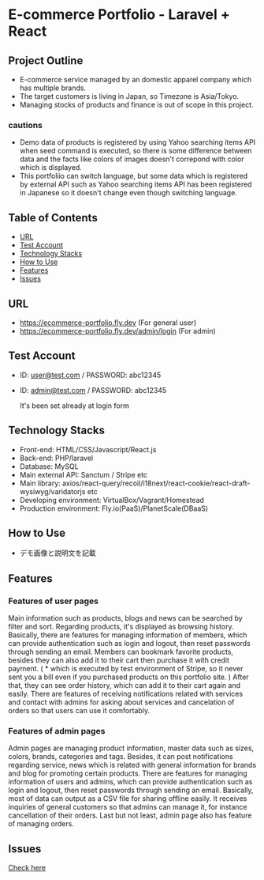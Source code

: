 # E-commerce Portfolio - Laravel + React

## Project Outline
- E-commerce service managed by an domestic apparel company which has multiple brands.
- The target customers is living in Japan, so Timezone is Asia/Tokyo.
- Managing stocks of products and finance is out of scope in this project.

### cautions
- Demo data of products is registered by using Yahoo searching items API when seed command is executed, so there is some difference between data and the facts like colors of images doesn't correpond with color which is displayed.
- This portfoliio can switch language, but some data which is registered by external API such as Yahoo searching items API has been registered in Japanese so it doesn't change even though switching language.

## Table of Contents
* [URL](#URL)
* [Test Account](#Test-Account)
* [Technology Stacks](#Technology-Stacks)
* [How to Use](#How-to-Use)
* [Features](#Features)
* [Issues](#Issues)

## URL
- https://ecommerce-portfolio.fly.dev (For general user)
- https://ecommerce-portfolio.fly.dev/admin/login (For admin)

## Test Account
- ID: user@test.com / PASSWORD: abc12345
- ID: admin@test.com / PASSWORD: abc12345
    
    It's been set already at login form

## Technology Stacks
- Front-end: HTML/CSS/Javascript/React.js
- Back-end: PHP/laravel
- Database: MySQL
- Main external API: Sanctum / Stripe etc
- Main library: axios/react-query/recoil/i18next/react-cookie/react-draft-wysiwyg/varidatorjs etc
- Developing environment: VirtualBox/Vagrant/Homestead
- Production environment: Fly.io(PaaS)/PlanetScale(DBaaS)

## How to Use
- デモ画像と説明文を記載

## Features

### Features of user pages

Main information such as products, blogs and news can be searched by filter and sort. Regarding products, it's displayed as browsing history.
Basically, there are features for managing information of members, which can provide authentication such as login and logout, then reset passwords through sending an email. 
Members can bookmark favorite products, besides they can also add it to their cart then purchase it with credit payment. ( * which is executed by test environment of Stripe, so it never sent you a bill even if you purchased products on this portfolio site. )
After that, they can see order history, which can add it to their cart again and easily.
There are features of receiving notifications related with services and contact with admins for asking about services and cancelation of orders so that users can use it comfortably.
  
### Features of admin pages
Admin pages are managing product information, master data such as sizes, colors, brands, categories and tags. 
Besides, it can post notifications regarding service, news which is related with general information for brands and blog for promoting certain products. 
There are features for managing information of users and admins, which can provide authentication such as login and logout, then reset passwords through sending an email. 
Basically, most of data can output as a CSV file for sharing offline easily. 
It receives inquiries of general customers so that admins can manage it, for instance cancellation of their orders.
Last but not least, admin page also has feature of managing orders.
  
## Issues 
 [Check here](https://github.com/users/masa-berl01102019/projects/2)
